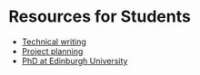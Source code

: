 # Resources for Students

* [Technical writing](technical-writing.html)
* [Project planning](project-planning.html)
* [PhD at Edinburgh University](phd-edinburgh)